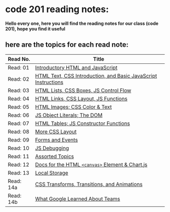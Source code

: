 # code 201 reading notes:
**Hello every one, here you will find the reading notes for our class (code 201), hope you find it useful**

## here are the topics for each read note:


Read No. | Title
-------- | ----- 
Read: 01 | [Introductory HTML and JavaScript]()
Read: 02 | [HTML Text, CSS Introduction, and Basic JavaScript Instructions](https://aya-akrabawi.github.io/201-Reading-Notes/class-02)
Read: 03 | [HTML Lists, CSS Boxes, JS Control Flow]()
Read: 04 | [HTML Links, CSS Layout, JS Functions]()
Read: 05 | [HTML Images; CSS Color & Text]()
Read: 06 | [JS Object Literals; The DOM]()
Read: 07 | [HTML Tables; JS Constructor Functions]()
Read: 08 | [More CSS Layout]()
Read: 09 | [Forms and Events]()
Read: 10 | [JS Debugging]()
Read: 11 | [Assorted Topics]()
Read: 12 | [Docs for the HTML `<canvas>` Element & Chart.js]()
Read: 13 | [Local Storage]()
Read: 14a | [CSS Transforms, Transitions, and Animations]()
Read: 14b | [What Google Learned About Teams]()